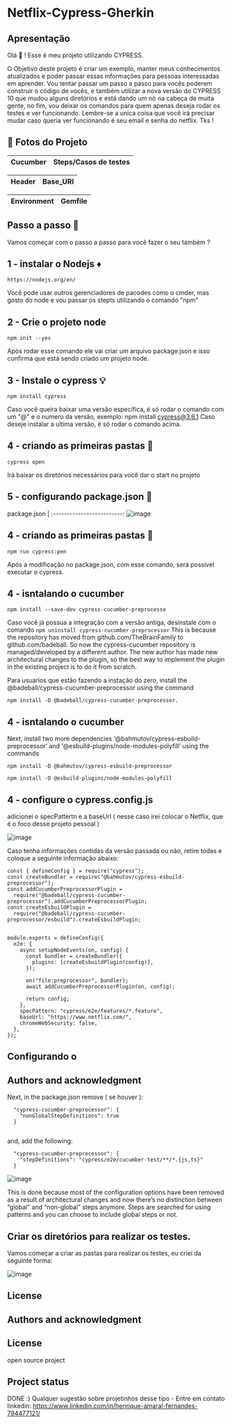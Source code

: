 # Netflix-Cypress-Gherkin

 ## Apresentação

Olá :wave: ! Esse é meu projeto utilizando CYPRESS. 

O Objetivo deste projeto é criar um exemplo, manter meus conhecimentos atualizados e poder passar essas informações para pessoas interessadas em aprender. 
Vou tentar passar um passo a passo para vocês poderem construir o código de vocês, e também utilizar a nova versão do CYPRESS 10 que mudou alguns diretórios e está dando um nó na cabeça de muita gente, no fim, vou deixar os comandos para quem apenas deseja rodar os testes e ver funcionando. Lembre-se a unica coisa que você irá precisar mudar caso queria ver funcionando é seu email e senha do netflix. Tks ! 

 ## :camera_flash: Fotos do Projeto 
 
 
Cucumber             |  Steps/Casos de testes
:-------------------------:|:-------------------------:


Header             |  Base_URI
:-------------------------:|:-------------------------:



Environment             |  Gemfile
:-------------------------:|:-------------------------:



## Passo a passo :foot:

Vamos começar com o passo a passo para você fazer o seu também ?


<!-- Already a pro? Just edit this README.md and make it your own. Want to make it easy? [Use the template at the bottom](#editing-this-readme)! -->

## 1 - instalar o Nodejs :diamonds:

```
https://nodejs.org/en/
```
Você pode usar outros gerenciadores de pacodes como o cmder, mas gosto do node e vou passar os stepts utilizando o comando "npm"

## 2 - Crie o projeto node

```
npm init --yes

```
Após rodar esse comando ele vai criar um arquivo package.json e isso confirma que está sendo criado um projeto node. 


## 3 - Instale o cypress	:bulb:

```
npm install cypress

```
Caso você queira baixar uma versão específica, é só rodar o comando com um "@" e o numero da versão, exemplo: npm install cypress@3.6.1
Caso deseje instalar a ultima versão, é só rodar o comando acima. 

## 4 - criando as primeiras pastas :open_file_folder:

```
cypress open

```
Irá baixar os diretórios necessários para você dar o start no projeto

## 5 - configurando package.json :link:

package.json               | 
:-------------------------:
![image](https://user-images.githubusercontent.com/67130771/187009314-5440029b-4201-44c6-9d29-ff9083d29053.png)



## 4 - criando as primeiras pastas :open_file_folder:

```
npm run cypress:pen
```

Após a modificação no package.json, com esse comando, será possível executar o cypress. 

## 4 - isntalando o cucumber 
```
npm install --save-dev cypress-cucumber-preprocesso

```
Caso você já possua a integração com a versão antiga, desinstale com o comando `npm uninstall cypress-cucumber-preprocessor` This is because the repository has moved from github.com/TheBrainFamily to github.com/badeball. So now the cypress-cucumber repository is managed/developed by a different author. The new author has made new architectural changes to the plugin, so the best way to implement the plugin in the existing project is to do it from scratch.

Para usuarios que estão fazendo a instação do zero, install the @badeball/cypress-cucumber-preprocessor using the command

```
npm install -D @badeball/cypress-cucumber-preprocessor.
``` 

## 4 - isntalando o cucumber 


Next, install two more dependencies ‘@bahmutov/cypress-esbuild-preprocessor’ and ‘@esbuild-plugins/node-modules-polyfill’ using the commands


`npm install -D @bahmutov/cypress-esbuild-preprocessor `

`npm install -D @esbuild-plugins/node-modules-polyfill`


## 4 - configure o cypress.config.js

adicionei o specPattertn e a baseUrl ( nesse caso irei colocar o Netflix, que é o foco desse projeto pessoal )

![image](https://user-images.githubusercontent.com/67130771/187097552-07fbe553-03be-4b02-bf43-3b7b24a67569.png)

Caso tenha informações contidas da versão passada ou não, retire todas e coloque a seguinte informação abaixo: 

```
const { defineConfig } = require("cypress");
const createBundler = require("@bahmutov/cypress-esbuild-preprocessor");
const addCucumberPreprocessorPlugin =
  require("@badeball/cypress-cucumber-preprocessor").addCucumberPreprocessorPlugin;
const createEsbuildPlugin =
  require("@badeball/cypress-cucumber-preprocessor/esbuild").createEsbuildPlugin;


module.exports = defineConfig({
  e2e: {
    async setupNodeEvents(on, config) {
      const bundler = createBundler({
        plugins: [createEsbuildPlugin(config)],
      });

      on("file:preprocessor", bundler);
      await addCucumberPreprocessorPlugin(on, config);

      return config;
    },
    specPattern: "cypress/e2e/features/*.feature",
    baseUrl: "https://www.netflix.com/",
    chromeWebSecurity: false,
  },
});
```

## Configurando o 

## Authors and acknowledgment


Next, in the package.json remove ( se houver ):

```
  "cypress-cucumber-preprocessor": {
    "nonGlobalStepDefinitions": true
  }
  
  ```
and, add the following:

```
  "cypress-cucumber-preprocessor": {
    "stepDefinitions": "cypress/e2e/cucumber-test/**/*.{js,ts}"
  }
  ```
 ![image](https://user-images.githubusercontent.com/67130771/187009815-b209c59b-fd25-41e6-a673-8d62f49281c6.png)
 
This is done because most of the configuration options have been removed as a result of architectural changes and now there’s no distinction between “global” and “non-global” steps anymore. Steps are searched for using patterns and you can choose to include global steps or not.


## Criar os diretórios para realizar os testes. 

Vamos começar a criar as pastas para realizar os testes, eu criei da seguinte forma: 

![image](https://user-images.githubusercontent.com/67130771/187009940-470b5237-1cbf-448f-8c6e-f883293dec67.png)


## License





## Authors and acknowledgment
## License
open source project

## Project status
DONE :)
Qualquer sugestão sobre projetinhos desse tipo - Entre em contato
linkedin: https://www.linkedin.com/in/henrique-amaral-fernandes-794477121/
